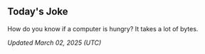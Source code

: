## Today's Joke
How do you know if a computer is hungry? It takes a lot of bytes.

*Updated March 02, 2025 (UTC)*
